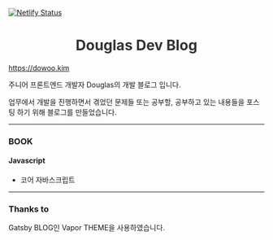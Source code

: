 [![Netlify Status](https://api.netlify.com/api/v1/badges/9341307c-45dd-4791-bccd-817d38c63663/deploy-status)](https://app.netlify.com/sites/relaxed-blackwell-495433/deploys)

<h1 align="center">
  <a href="https://dowoo.kim" target="_blank" style="color:#333; text-decoration:none;" >Douglas Dev Blog</a>
</h1>

https://dowoo.kim

주니어 프론트엔드 개발자 Douglas의 개발 블로그 입니다.

업무에서 개발을 진행하면서 겪었던 문제들 또는 공부할, 공부하고 있는 내용들을 포스팅 하기 위해 블로그를 만들었습니다.

---

### BOOK

#### Javascript

- 코어 자바스크립트

---

### Thanks to

Gatsby BLOG인 Vapor THEME을 사용하였습니다.

